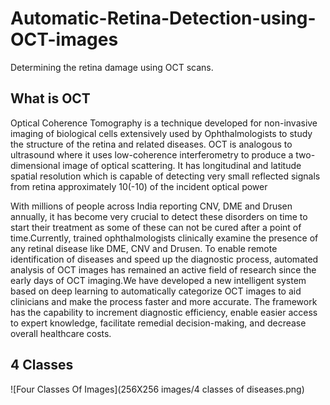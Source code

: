 # Automatic-Retina-Detection-using-OCT-images
Determining the retina damage using OCT scans.

## What is OCT
Optical Coherence Tomography is a technique developed for non-invasive imaging of biological cells extensively used by Ophthalmologists to study the structure of the retina and related diseases. OCT is analogous to ultrasound where it uses low-coherence interferometry to produce a two-dimensional image of optical scattering. It has longitudinal and latitude spatial resolution which is capable of detecting very small reflected signals from retina approximately 10(-10) of the incident optical power

With millions of people across India reporting CNV, DME and Drusen annually, it has become very crucial to detect these disorders on time to start their treatment as some of these can not be cured after a point of time.Currently, trained ophthalmologists clinically examine the presence of any retinal disease like DME, CNV and Drusen. To enable remote identification of diseases and speed up the diagnostic process, automated analysis of OCT images has remained an active field of research since the early days of OCT imaging.We have developed a new intelligent system based on deep learning to automatically categorize OCT images to aid clinicians and make the process faster and more accurate. The framework has the capability to increment diagnostic efficiency, enable easier access to expert knowledge, facilitate remedial decision-making, and decrease overall healthcare costs.

## 4 Classes
![Four Classes Of Images](256X256 images/4 classes of diseases.png)
